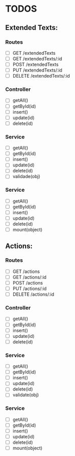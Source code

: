 # TODOS

## Extended Texts:

### Routes

- [ ] GET /extendedTexts
- [ ] GET /extendedTexts/:id
- [ ] POST /extendedTexts
- [ ] PUT /extendedTexts/:id
- [ ] DELETE /extendedTexts/:id

### Controller

- [ ] getAll()
- [ ] getById(id)
- [ ] insert()
- [ ] update(id)
- [ ] delete(id)

### Service

- [ ] getAll()
- [ ] getById(id)
- [ ] insert()
- [ ] update(id)
- [ ] delete(id)
- [ ] validade(obj)

### Service

- [ ] getAll()
- [ ] getById(id)
- [ ] insert()
- [ ] update(id)
- [ ] delete(id)
- [ ] mount(object)

## Actions:

### Routes

- [ ] GET /actions
- [ ] GET /actions/:id
- [ ] POST /actions
- [ ] PUT /actions/:id
- [ ] DELETE /actions/:id

### Controller

- [ ] getAll()
- [ ] getById(id)
- [ ] insert()
- [ ] update(id)
- [ ] delete(id)

### Service

- [ ] getAll()
- [ ] getById(id)
- [ ] insert()
- [ ] update(id)
- [ ] delete(id)
- [ ] validate(obj)

### Service

- [ ] getAll()
- [ ] getById(id)
- [ ] insert()
- [ ] update(id)
- [ ] delete(id)
- [ ] mount(object)
